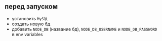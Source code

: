 ## перед запуском

-   установить `MySQL`
-   создать новую бд
-   добавить `NODE_DB` (название бд), `NODE_DB_USERNAME` и `NODE_DB_PASSWORD` в env variables
